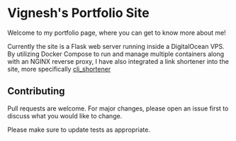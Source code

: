 # Vignesh's Portfolio Site

Welcome to my portfolio page, where you can get to know more about me!

Currently the site is a Flask web server running inside a DigitalOcean VPS. By utilizing Docker Compose to run and manage multiple containers along with an NGINX reverse proxy, I have also integrated a link shortener into the site, more specifically [cli_shortener](https://github.com/vigneshsk17/cli_shortener)


## Contributing

Pull requests are welcome. For major changes, please open an issue first to discuss what you would like to change.

Please make sure to update tests as appropriate.
